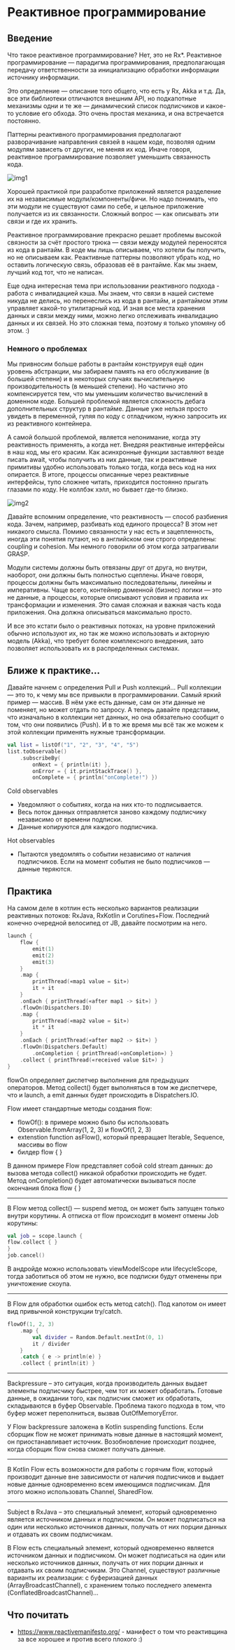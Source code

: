 # Реактивное программирование

## Введение

Что такое реактивное программирование? Нет, это не Rx*. Реактивное программирование — парадигма программирования, предполагающая передачу ответственности за инициализацию обработки информации источнику информации.

Это определение — описание того общего, что есть у Rx, Akka и т.д. Да, все эти библиотеки отличаются внешним API, но подкапотные механизмы одни и те же — динамический список подписчиков и какое-то условие его обхода. Это очень простая механика, и она встречается постоянно.

Паттерны реактивного программирования предполагают разворачивание направления связей в нашем коде, позволяя одним модулям зависеть от других, не меняя их код. Иначе говоря, реактивное программирование позволяет уменьшить связанность кода.


![img1](/res/imgs/rx1.png)

Хорошей практикой при разработке приложений является разделение их на независимые модули/компоненты/фичи. Но надо понимать, что эти модули не существуют сами по себе, и цельное приложение получается из их связанности. Сложный вопрос — как описывать эти связи и где их хранить.

Реактивное программирование прекрасно решает проблемы высокой связности за счёт простого трюка — связи между модулей переносятся из кода в рантайм. В коде мы лишь описываем, что хотели бы получить, но не описываем как. Реактивные паттерны позволяют убрать код, но оставить логическую связь, образовав её в рантайме. Как мы знаем, лучший код тот, что не написан.

Еще одна интересная тема при использовании реактивного подхода - работа с инвалидацией кэша. Мы знаем, что связи в нашей системе никуда не делись, но перенеслись из кода в рантайм, и рантаймом этим управляет какой-то утилитарный код. И зная все места хранения данных и связи между ними, можно легко отслеживать инвалидацию данных и их связей. Но это сложная тема, поэтому я только упомяну об этом. :)

### Немного о проблемах

Мы привносим больше работы в рантайм конструируя ещё один уровень абстракции, мы забираем память на его обслуживание (в большей степени) и в некоторых случаях вычислительную производительность (в меньшей степени). Но частично это компенсируется тем, что мы уменьшим количество вычислений в доменном коде. Большей проблемой является сложность дебага дополнительных структур в рантайме. Данные уже нельзя просто увидеть в переменной, гуляя по коду с отладчиком, нужно запросить их из реактивного контейнера.

А самой большой проблемой, является непонимание, когда эту реактивность применять, а когда нет. Внедряя реактивные интерфейсы в наш код, мы его красим. Как асинхронные функции заставляют везде писать await, чтобы получить из них данные, так и реактивные примитивы удобно использовать только тогда, когда весь код на них опирается. В итоге, процессы описанные через реактивные интерфейсы, тупо сложнее читать, приходится постоянно прыгать глазами по коду. Не коллбэк хэлл, но бывает где-то близко.

![img2](/res/imgs/rx2.svg)

Давайте вспомним определение, что реактивность — способ разбиения кода. Зачем, например, разбивать код единого процесса? В этом нет никакого смысла. Помимо связанности у нас есть и зацепленность, иногда эти понятия путают, но в английском они строго определены: сoupling и cohesion. Мы немного говорили об этом когда затрагивали GRASP.

Модули системы должны быть отвязаны друг от друга, но внутри, наоборот, они должны быть полностью сцеплены. Иначе говоря, процессы должны быть максимально последовательны, линейны и императивны. Чаще всего, контейнер доменной (бизнес) логики — это не данные, а процессы, которые описывают условия и правила их трансформации и изменения. Это самая сложная и важная часть кода приложения. Она должна описываться максимально просто.

И все это кстати было о реактивных потоках, на уровне приложений обычно используют их, но так же можно использовать и акторную модель (Akka), что требует более комплексного внедрения, зато позволяет использовать их в распределенных системах.

## Ближе к практике...

Давайте начнем с определения Pull и Push коллекций... Pull коллекции — это то, к чему мы все привыкли в программировании. Самый яркий пример — массив. В нём уже есть данные, сам он эти данные не поменяет, но может отдать по запросу. А теперь давайте представим, что изначально в коллекции нет данных, но она обязательно сообщит о том, что они появились (Push). И в то же время мы всё так же можем к этой коллекции применять нужные трансформации.

```kt
val list = listOf("1", "2", "3", "4", "5")
list.toObservable()
    .subscribeBy(
        onNext = { println(it) },
        onError = { it.printStackTrace() },
        onComplete = { println("onComplete!") })
```

Cold observables

* Уведомляют о событиях, когда на них кто-то подписывается.
* Весь поток данных отправляется заново каждому подписчику независимо от времени подписки.
* Данные копируются для каждого подписчика.

Hot observables

* Пытаются уведомлять о событии независимо от наличия подписчиков. Если на момент события не было подписчиков — данные теряются.

## Практика

На самом деле в котлин есть несколько вариантов реализации реактивных потоков: RxJava, RxKotlin и Corutines+Flow. Последний конечно очередной велосипед от JB, давайте посмотрим на него.

```kt
launch {
    flow { 
        emit(1)
        emit(2)
        emit(3)
    }
    .map {
        printThread(«map1 value = $it»)
        it + it
    }
    .onEach { printThread(«after map1 -> $it») }
    .flowOn(Dispatchers.IO)
    .map {
        printThread(«map2 value = $it»)
        it * it
    }
    .onEach { printThread(«after map2 -> $it») }
    .flowOn(Dispatchers.Default)
	    .onCompletion { printThread(«onCompletion») }
    .collect { printThread(«received value $it») }
}
```

flowOn определяет диспетчер выполнения для предыдущих операторов. Метод collect() будет выполняться в том же диспетчере, что и launch, а emit данных будет происходить в Dispatchers.IO.

Flow имеет стандартные методы создания flow:

* flowOf(): в примере можно было бы использовать Observable.fromArray(1, 2, 3) и flowOf(1, 2, 3)
* extenstion function asFlow(), который превращает Iterable, Sequence, массивы во flow
* билдер flow { }

В данном примере Flow представляет собой cold stream данных: до вызова метода collect() никакой обработки происходить не будет. Метод onCompletion() будет автоматически вызываться после окончания блока flow { }

---

В Flow метод collect() — suspend метод, он может быть запущен только внутри корутины. А отписка от flow происходит в момент отмены Job корутины:

```kt
val job = scope.launch { 
flow.collect { } 
} 
job.cancel()
```

В андройде можно использовать viewModelScope или lifecycleScope, тогда заботиться об этом не нужно, все подписки будут отменены при уничтожение скоупа.

---

В Flow для обработки ошибок есть метод catch(). Под капотом он имеет вид привычной конструкции try/catch.

```kt
flowOf(1, 2, 3)
    .map {
        val divider = Random.Default.nextInt(0, 1)
        it / divider
    }
    .catch { e -> println(e) }
    .collect { println(it) }
```

---

Backpressure – это ситуация, когда производитель данных выдает элементы подписчику быстрее, чем тот их может обработать. Готовые данные, в ожидании того, как подписчик сможет их обработать, складываются в буфер Observable. Проблема такого подхода в том, что буфер может переполниться, вызвав OutOfMemoryError.

У Flow backpressure заложена в Kotlin suspending functions. Если сборщик flow не может принимать новые данные в настоящий момент, он приостанавливает источник. Возобновление происходит позднее, когда сборщик flow снова сможет получать данные.

---

В Kotlin Flow есть возможности для работы с горячим flow, который производит данные вне зависимости от наличия подписчиков и выдает новые данные одновременно всем имеющимся подписчикам. Для этого можно использовать Channel, SharedFlow.

---

Subject в RxJava – это специальный элемент, который одновременно является источником данных и подписчиком. Он может подписаться на один или несколько источников данных, получать от них порции данных и отдавать их своим подписчикам.

В Flow есть специальный элемент, который одновременно является источником данных и подписчиком. Он может подписаться на один или несколько источников данных, получать от них порции данных и отдавать их своим подписчикам. Это Channel, существуют различные варианты их реализации: с буферизацией данных (ArrayBroadcastChannel), с хранением только последнего элемента (ConflatedBroadcastChannel)...

## Что почитать

* https://www.reactivemanifesto.org/ - манифест о том что реактивщина за все хорошее и против всего плохого :)